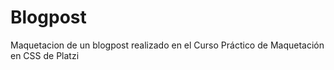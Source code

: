 # Blogpost

Maquetacion de un blogpost realizado en el Curso Práctico de Maquetación en CSS de Platzi

